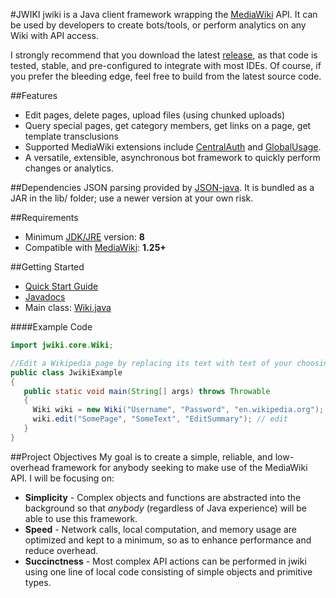 #JWIKI
jwiki is a Java client framework wrapping the [MediaWiki](https://www.mediawiki.org/wiki/MediaWiki) API.  It can be used by developers to create bots/tools, or perform analytics on any Wiki with API access.

I strongly recommend that you download the latest [release](https://github.com/fastily/jwiki/releases), as that code is tested, stable, and pre-configured to integrate with most IDEs.  Of course, if you prefer the bleeding edge, feel free to build from the latest source code.

##Features
* Edit pages, delete pages, upload files (using chunked uploads)
* Query special pages, get category members, get links on a page, get template transclusions
* Supported MediaWiki extensions include [CentralAuth](https://www.mediawiki.org/wiki/Extension:CentralAuth) and [GlobalUsage](https://www.mediawiki.org/wiki/Extension:GlobalUsage).
* A versatile, extensible, asynchronous bot framework to quickly perform changes or analytics.

##Dependencies
JSON parsing provided by [JSON-java](https://github.com/douglascrockford/JSON-java).  It is bundled as a JAR in the lib/ folder; use a newer version at your own risk.

##Requirements
* Minimum [JDK/JRE](https://www.oracle.com/technetwork/java/javase/downloads/jdk8-downloads-2133151.html) version: **8**
* Compatible with [MediaWiki](https://www.mediawiki.org/wiki/MediaWiki): **1.25+**

##Getting Started
* [Quick Start Guide](https://github.com/fastily/jwiki/wiki/Quick-Start-Guide)
* [Javadocs](https://fastily.github.io/jwiki/docs/jwiki/)
* Main class: [Wiki.java](https://github.com/fastily/jwiki/blob/master/src/jwiki/core/Wiki.java)

####Example Code
```java
import jwiki.core.Wiki;

//Edit a Wikipedia page by replacing its text with text of your choosing.
public class JwikiExample
{
   public static void main(String[] args) throws Throwable
   {
     Wiki wiki = new Wiki("Username", "Password", "en.wikipedia.org"); // login
     wiki.edit("SomePage", "SomeText", "EditSummary"); // edit
   }
}
```

##Project Objectives
My goal is to create a simple, reliable, and low-overhead framework for anybody seeking to make use of the MediaWiki API.  I will be focusing on:

* **Simplicity** - Complex objects and functions are abstracted into the background so that _anybody_ (regardless of Java experience) will be able to use this framework.
* **Speed** - Network calls, local computation, and memory usage are optimized and kept to a minimum, so as to enhance performance and reduce overhead.
* **Succinctness** - Most complex API actions can be performed in jwiki using one line of local code consisting of simple objects and primitive types.
